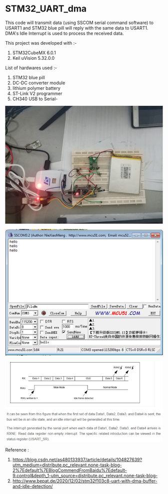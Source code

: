 # STM32_UART_dma
This code will transmit data (using SSCOM serial command software) to USART1 and STM32 blue pill will reply with the same data to USART1. DMA's Idle Interrupt is used to process the received data.

This project was developed with :-<br /> 
1. STM32CubeMX 6.0.1<br /> 
2. Keil uVision 5.32.0.0<br />

List of hardwares used :-<br />
1. STM32 blue pill 
2. DC-DC converter module
3. lithium polymer battery
4. ST-Link V2 programmer
5. CH340 USB to Serial-<br />

![My Image](images/testbed.jpg)

![My Image](images/sscom_Dma.png)

![My Image](images/dma_idle_interrupt.png)

Reference : <br />
1. https://blog.csdn.net/as480133937/article/details/104827639?utm_medium=distribute.pc_relevant.none-task-blog-2%7Edefault%7EBlogCommendFromBaidu%7Edefault-9.control&depth_1-utm_source=distribute.pc_relevant.none-task-blog-<br />
2. http://www.bepat.de/2020/12/02/stm32f103c8-uart-with-dma-buffer-and-idle-detection/
